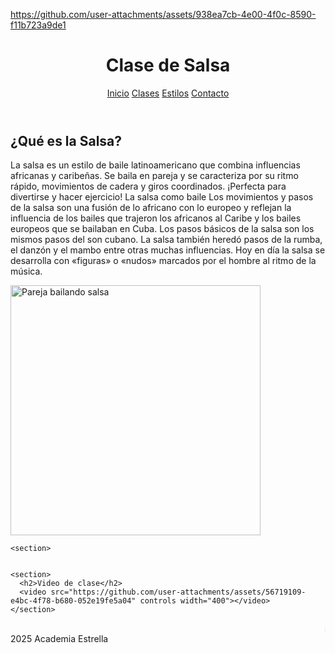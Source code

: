 https://github.com/user-attachments/assets/938ea7cb-4e00-4f0c-8590-f11b723a9de1
<html lang="es">
<head>
  <meta charset="UTF-8">
  <link rel="stylesheet" href="css/estilos.css">
</head>
<body>
  <header>
    <h1>Clase de Salsa</h1>
    <nav>
      <a href="https://nevarez007.github.io/Danza/index.html">Inicio</a>
      <a href="https://nevarez007.github.io/clase/">Clases</a>
      <a href="https://nevarez007.github.io/Informaci-n/">Estilos</a>
      <a href="https://nevarez007.github.io/contacto/">Contacto</a>
    </nav>
  </header>

  <main>
    <section>
      <h2>¿Qué es la Salsa?</h2>
      <p>La salsa es un estilo de baile latinoamericano que combina influencias africanas y caribeñas. Se baila en pareja y se caracteriza por su ritmo rápido, movimientos de cadera y giros coordinados. ¡Perfecta para divertirse y hacer ejercicio!
      La salsa como baile
Los movimientos y pasos de la salsa son una fusión de lo africano con lo europeo y reflejan la influencia de los bailes que trajeron los africanos al Caribe y los bailes europeos que se bailaban en Cuba. Los pasos básicos de la salsa son los mismos pasos del son cubano. La salsa también heredó pasos de la rumba, el danzón y el mambo entre otras muchas influencias. Hoy en día la salsa se desarrolla con «figuras» o «nudos» marcados por el hombre al ritmo de la música.</p>
      <img src="https://blogger.googleusercontent.com/img/b/R29vZ2xl/AVvXsEjFRDmMZABkCdFMPOiPLHOiWwUe4tfOcJNLfDLJI-vDP79aS3DlTYiikJh32YvWfmPX57-B17-1zWakl9-yaqpwOVNIGqryWUANCagZtQJR_B_MVkwETQ55VwzDApiMAbLEusXePIAeGfWV/s1600/salsa.jpg" alt="Pareja bailando salsa" width="400">
    </section>

    <section>


    <section>
      <h2>Video de clase</h2>
      <video src="https://github.com/user-attachments/assets/56719109-e4bc-4f78-b680-052e19fe5a04" controls width="400"></video>
    </section>


  <footer>
    <marquee>¡Siente el sabor caribeño y diviértete bailando Salsa!</marquee>
     2025 Academia Estrella
  </footer>
